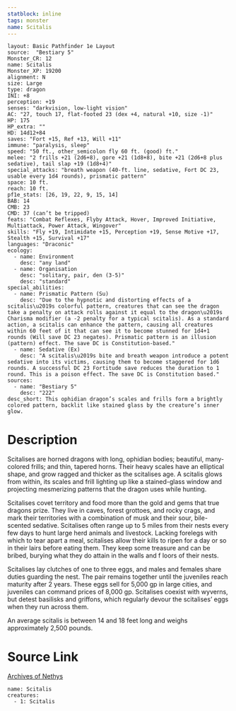 ```yaml
---
statblock: inline
tags: monster
name: Scitalis
---
```

```statblock
layout: Basic Pathfinder 1e Layout
source:  "Bestiary 5"
Monster_CR: 12
name: Scitalis
Monster_XP: 19200
alignment: N
size: Large
type: dragon
INI: +8
perception: +19
senses: "darkvision, low-light vision"
AC: "27, touch 17, flat-footed 23 (dex +4, natural +10, size -1)"
HP: 175
HP_extra: ""
HD: 14d12+84
saves: "Fort +15, Ref +13, Will +11"
immune: "paralysis, sleep"
speed: "50 ft., other_semicolon fly 60 ft. (good) ft."
melee: "2 frills +21 (2d6+8), gore +21 (1d8+8), bite +21 (2d6+8 plus sedative), tail slap +19 (1d8+4)"
special_attacks: "breath weapon (40-ft. line, sedative, Fort DC 23, usable every 1d4 rounds), prismatic pattern"
space: 10 ft.
reach: 10 ft.
pf1e_stats: [26, 19, 22, 9, 15, 14]
BAB: 14
CMB: 23
CMD: 37 (can’t be tripped)
feats: "Combat Reflexes, Flyby Attack, Hover, Improved Initiative, Multiattack, Power Attack, Wingover"
skills: "Fly +19, Intimidate +15, Perception +19, Sense Motive +17, Stealth +15, Survival +17"
languages: "Draconic"
ecology:
  - name: Environment
    desc: "any land"
  - name: Organisation
    desc: "solitary, pair, den (3-5)"
    desc: "standard"
special_abilities:
  - name: Prismatic Pattern (Su)
    desc: "Due to the hypnotic and distorting effects of a scitalis\u2019s colorful pattern, creatures that can see the dragon take a penalty on attack rolls against it equal to the dragon\u2019s Charisma modifier (a -2 penalty for a typical scitalis). As a standard action, a scitalis can enhance the pattern, causing all creatures within 60 feet of it that can see it to become stunned for 1d4+1 rounds (Will save DC 23 negates). Prismatic pattern is an illusion (pattern) effect. The save DC is Constitution-based."
  - name: Sedative (Ex)
    desc: "A scitalis\u2019s bite and breath weapon introduce a potent sedative into its victims, causing them to become staggered for 1d6 rounds. A successful DC 23 Fortitude save reduces the duration to 1 round. This is a poison effect. The save DC is Constitution based."
sources:
  - name: "Bestiary 5"
    desc: "222"
desc_short: This ophidian dragon’s scales and frills form a brightly colored pattern, backlit like stained glass by the creature’s inner glow.
```
# Description
Scitalises are horned dragons with long, ophidian bodies; beautiful, many-colored frills; and thin, tapered horns. Their heavy scales have an elliptical shape, and grow ragged and thicker as the scitalises age. A scitalis glows from within, its scales and frill lighting up like a stained-glass window and projecting mesmerizing patterns that the dragon uses while hunting.

 Scitalises covet territory and food more than the gold and gems that true dragons prize. They live in caves, forest grottoes, and rocky crags, and mark their territories with a combination of musk and their sour, bile-scented sedative. Scitalises often range up to 5 miles from their nests every few days to hunt large herd animals and livestock. Lacking forelegs with which to tear apart a meal, scitalises allow their kills to ripen for a day or so in their lairs before eating them. They keep some treasure and can be bribed, burying what they do attain in the walls and f loors of their nests.

 Scitalises lay clutches of one to three eggs, and males and females share duties guarding the nest. The pair remains together until the juveniles reach maturity after 2 years. These eggs sell for 5,000 gp in large cities, and juveniles can command prices of 8,000 gp. Scitalises coexist with wyverns, but detest basilisks and griffons, which regularly devour the scitalises’ eggs when they run across them.

 An average scitalis is between 14 and 18 feet long and weighs approximately 2,500 pounds.
# Source Link
[Archives of Nethys](https://aonprd.com/MonsterDisplay.aspx?ItemName=Scitalis)
```encounter-table
name: Scitalis
creatures:
  - 1: Scitalis
```
